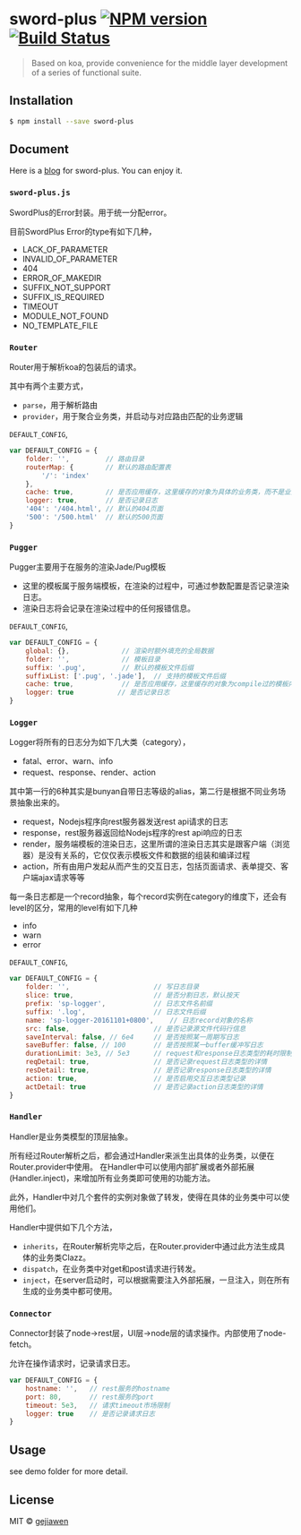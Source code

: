 # sword-plus [![NPM version](https://badge.fury.io/js/sword-plus.svg)](https://npmjs.org/package/sword-plus) [![Build Status](https://travis-ci.org/gejiawen/sword-plus.svg?branch=master)](https://travis-ci.org/gejiawen/sword-plus)

> Based on koa, provide convenience for the middle layer development of a series of functional suite.

## Installation

```sh
$ npm install --save sword-plus
```

## Document

Here is a [blog]() for sword-plus. You can enjoy it.

### `sword-plus.js`

SwordPlus的Error封装。用于统一分配error。

目前SwordPlus Error的type有如下几种，

- LACK_OF_PARAMETER
- INVALID_OF_PARAMETER
- 404
- ERROR_OF_MAKEDIR
- SUFFIX_NOT_SUPPORT
- SUFFIX_IS_REQUIRED
- TIMEOUT
- MODULE_NOT_FOUND
- NO_TEMPLATE_FILE

### `Router`

Router用于解析koa的包装后的请求。

其中有两个主要方式，
- `parse`，用于解析路由
- `provider`，用于聚合业务类，并启动与对应路由匹配的业务逻辑

`DEFAULT_CONFIG`,

```js
var DEFAULT_CONFIG = {
    folder: '',         // 路由目录
    routerMap: {        // 默认的路由配置表
        '/': 'index'
    },
    cache: true,        // 是否应用缓存，这里缓存的对象为具体的业务类，而不是业务类实例
    logger: true,       // 是否记录日志
    '404': '/404.html', // 默认的404页面
    '500': '/500.html'  // 默认的500页面
}
```

### `Pugger`

Pugger主要用于在服务的渲染Jade/Pug模板

- 这里的模板属于服务端模板，在渲染的过程中，可通过参数配置是否记录渲染日志。
- 渲染日志将会记录在渲染过程中的任何报错信息。

`DEFAULT_CONFIG`,

```js
var DEFAULT_CONFIG = {
    global: {},             // 渲染时额外填充的全局数据
    folder: '',             // 模板目录
    suffix: '.pug',         // 默认的模板文件后缀
    suffixList: ['.pug', '.jade'],  // 支持的模板文件后缀
    cache: true,            // 是否应用缓存，这里缓存的对象为compile过的模板内容
    logger: true           // 是否记录日志
}
```

### `Logger`

Logger将所有的日志分为如下几大类（category），

- fatal、error、warn、info
- request、response、render、action

其中第一行的6种其实是bunyan自带日志等级的alias，第二行是根据不同业务场景抽象出来的。

- request，Nodejs程序向rest服务器发送rest api请求的日志
- response，rest服务器返回给Nodejs程序的rest api响应的日志
- render，服务端模板的渲染日志，这里所谓的渲染日志其实是跟客户端（浏览器）是没有关系的，它仅仅表示模板文件和数据的组装和编译过程
- action，所有由用户发起从而产生的交互日志，包括页面请求、表单提交、客户端ajax请求等等

每一条日志都是一个record抽象，每个record实例在category的维度下，还会有level的区分，常用的level有如下几种

- info
- warn
- error

`DEFAULT_CONFIG`,

```js
var DEFAULT_CONFIG = {
    folder: '',                     // 写日志目录
    slice: true,                    // 是否分割日志，默认按天
    prefix: 'sp-logger',            // 日志文件名前缀
    suffix: '.log',                 // 日志文件后缀
    name: 'sp-logger-20161101+0800',    // 日志record对象的名称
    src: false,                     // 是否记录源文件代码行信息    
    saveInterval: false, // 6e4     // 是否按照某一周期写日志
    saveBuffer: false, // 100       // 是否按照某一buffer缓冲写日志
    durationLimit: 3e3, // 5e3      // request和response日志类型的耗时限制
    reqDetail: true,                // 是否记录request日志类型的详情
    resDetail: true,                // 是否记录response日志类型的详情
    action: true,                   // 是否启用交互日志类型记录    
    actDetail: true                 // 是否记录action日志类型的详情
}
```

### `Handler`

Handler是业务类模型的顶层抽象。

所有经过Router解析之后，都会通过Handler来派生出具体的业务类，以便在Router.provider中使用。
在Handler中可以使用内部扩展或者外部拓展(Handler.inject)，来增加所有业务类即可使用的功能方法。

此外，Handler中对几个套件的实例对象做了转发，使得在具体的业务类中可以使用他们。

Handler中提供如下几个方法，

- `inherits`，在Router解析完毕之后，在Router.provider中通过此方法生成具体的业务类Clazz。
- `dispatch`，在业务类中对get和post请求进行转发。
- `inject`，在server启动时，可以根据需要注入外部拓展，一旦注入，则在所有生成的业务类中都可使用。

### `Connector`

Connector封装了node->rest层，UI层->node层的请求操作。内部使用了node-fetch。

允许在操作请求时，记录请求日志。

```js
var DEFAULT_CONFIG = {
    hostname: '',   // rest服务的hostname
    port: 80,       // rest服务的port
    timeout: 5e3,   // 请求timeout市场限制
    logger: true    // 是否记录请求日志
}
```

## Usage

see demo folder for more detail.


## License

MIT © [gejiawen](http://blog.gejiawen.com/)
